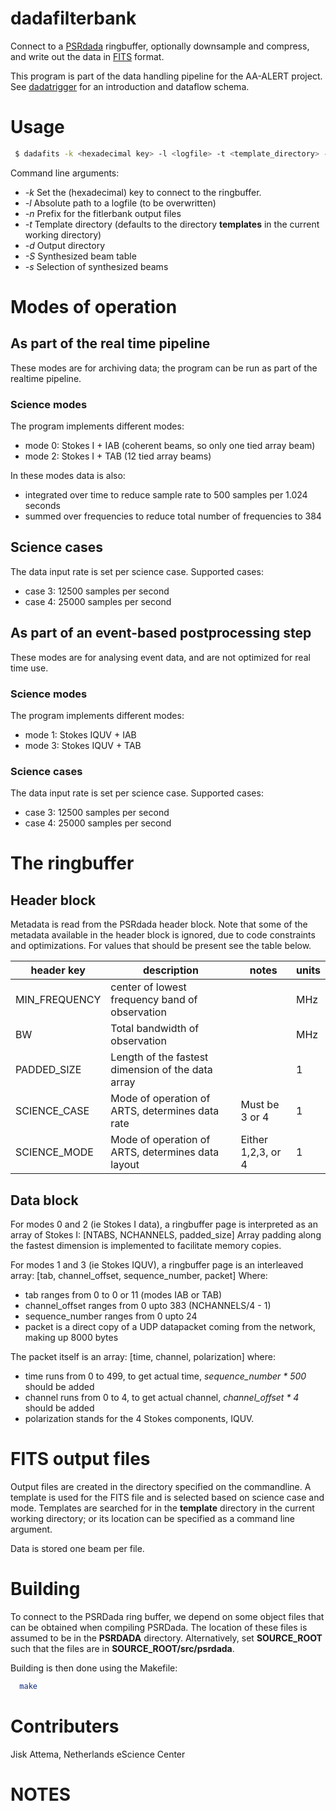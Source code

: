 # dadafilterbank

Connect to a [PSRdada](http://psrdada.sourceforge.net/) ringbuffer, optionally downsample and compress, and write out the data in [FITS](https://fits.gsfc.nasa.gov/fits_home.html) format.

This program is part of the data handling pipeline for the AA-ALERT project.
See [dadatrigger](https://github.com/AA-ALERT/dadatrigger) for an introduction and dataflow schema.

# Usage

```bash
 $ dadafits -k <hexadecimal key> -l <logfile> -t <template_directory> -d <output_directory> -S <synthesized beam table> -s <synthesize these beams>
```

Command line arguments:
 * *-k* Set the (hexadecimal) key to connect to the ringbuffer.
 * *-l* Absolute path to a logfile (to be overwritten)
 * *-n* Prefix for the fitlerbank output files
 * *-t* Template directory (defaults to the directory **templates** in the current working directory)
 * *-d* Output directory
 * *-S* Synthesized beam table
 * *-s* Selection of synthesized beams

# Modes of operation

## As part of the real time pipeline 

These modes are for archiving data; the program can be run as part of the realtime pipeline.

### Science modes

The program implements different modes:
- mode 0: Stokes I + IAB (coherent beams, so only one tied array beam)
- mode 2: Stokes I + TAB (12 tied array beams)

In these modes data is also:
* integrated over time to reduce sample rate to 500 samples per 1.024 seconds
* summed over frequencies to reduce total number of frequencies to 384

## Science cases

The data input rate is set per science case.
Supported cases:
- case 3: 12500 samples per second
- case 4: 25000 samples per second

## As part of an event-based postprocessing step

These modes are for analysing event data, and are not optimized for real time use.

### Science modes

The program implements different modes:
- mode 1: Stokes IQUV + IAB
- mode 3: Stokes IQUV + TAB

### Science cases

The data input rate is set per science case.
Supported cases:
- case 3: 12500 samples per second
- case 4: 25000 samples per second

# The ringbuffer

## Header block

Metadata is read from the PSRdada header block.
Note that some of the metadata available in the header block is ignored, due to code constraints and optimizations.
For values that should be present see the table below.

|header key| description | notes | units |
|----------|-------------|-------|-------|
| MIN\_FREQUENCY | center of lowest frequency band of observation |                          | MHz |
| BW             | Total bandwidth of observation |                                          | MHz |
| PADDED\_SIZE   | Length of the fastest dimension of the data array |                       | 1 |
| SCIENCE\_CASE  | Mode of operation of ARTS, determines data rate   | Must be 3 or 4        | 1 |
| SCIENCE\_MODE  | Mode of operation of ARTS, determines data layout | Either 1,2,3, or 4    | 1 |

## Data block

For modes 0 and 2 (ie Stokes I data), a ringbuffer page is interpreted as an array of Stokes I: [NTABS, NCHANNELS, padded\_size]
Array padding along the fastest dimension is implemented to facilitate memory copies.

For modes 1 and 3 (ie Stokes IQUV), a ringbuffer page is an interleaved array: [tab, channel\_offset, sequence\_number, packet]
Where:
- tab ranges from 0 to 0 or 11 (modes IAB or TAB)
- channel\_offset ranges from 0 upto 383 (NCHANNELS/4 - 1)
- sequence\_number ranges from 0 upto 24
- packet is a direct copy of a UDP datapacket coming from the network, making up 8000 bytes

The packet itself is an array: [time, channel, polarization]
where:
- time runs from 0 to 499, to get actual time, *sequence\_number * 500* should be added
- channel runs from 0 to 4, to get actual channel, *channel\_offset * 4* should be added
- polarization stands for the 4 Stokes components, IQUV.

# FITS output files

Output files are created in the directory specified on the commandline.
A template is used for the FITS file and is selected based on science case and mode.
Templates are searched for in the **template** directory in the current working directory; or its location can be specified as a command line argument.

Data is stored one beam per file.

# Building

To connect to the PSRDada ring buffer, we depend on some object files that can be obtained when compiling PSRDada.
The location of these files is assumed to be in the **PSRDADA** directory.
Alternatively, set **SOURCE\_ROOT** such that the files are in **SOURCE\_ROOT/src/psrdada**.

Building is then done using the Makefile:
```bash
  make
```

# Contributers

Jisk Attema, Netherlands eScience Center

# NOTES

